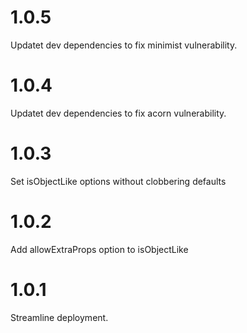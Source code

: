 # 1.0.5  
Updatet dev dependencies to fix minimist vulnerability.  

# 1.0.4  
Updatet dev dependencies to fix acorn vulnerability.  

# 1.0.3  
Set isObjectLike options without clobbering defaults  

# 1.0.2  
Add allowExtraProps option to isObjectLike  

# 1.0.1  
Streamline deployment.  